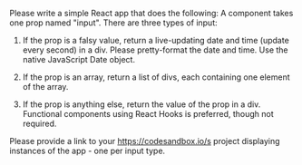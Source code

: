 Please write a simple React app that does the following: A component takes one prop named "input". There are three types of input:


1. If the prop is a falsy value, return a live-updating date and time (update every second) in a div. Please pretty-format the date and time. Use the native JavaScript Date object.


2. If the prop is an array, return a list of divs, each containing one element of the array.


3. If the prop is anything else, return the value of the prop in a div. Functional components using React Hooks is preferred, though not required. 


Please provide a link to your https://codesandbox.io/s project displaying instances of the app - one per input type.
